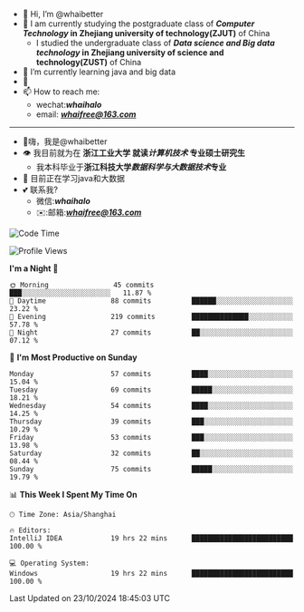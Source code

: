 - 👋 Hi, I’m @whaibetter
- 👀 I am currently studying the postgraduate class of ***Computer Technology* in Zhejiang university of technology(ZJUT)** of China
  -  I studied the undergraduate class of ***Data science and Big data technology* in Zhejiang university of science and technology(ZUST)** of China
- 🌱 I’m currently learning java and big data
- 💞️ 
- 📫 How to reach me: 
  - wechat:***whaihalo***
  - email: ***whaifree@163.com***
 ------------------------
- 👋嗨，我是@whaibetter
- 👁 我目前就为在 **浙江工业大学 就读*计算机技术* 专业硕士研究生**
  - 我本科毕业于**浙江科技大学*数据科学与大数据技术*专业**
- 🌴 目前正在学习java和大数据
- 💕 联系我?
  - 微信:***whaihalo***
  - ✉️:邮箱:***whaifree@163.com***

<!--START_SECTION:waka-->
![Code Time](http://img.shields.io/badge/Code%20Time-555%20hrs%2047%20mins-blue)

![Profile Views](http://img.shields.io/badge/Profile%20Views-0-blue)

**I'm a Night 🦉** 

```text
🌞 Morning                45 commits          ███░░░░░░░░░░░░░░░░░░░░░░   11.87 % 
🌆 Daytime                88 commits          ██████░░░░░░░░░░░░░░░░░░░   23.22 % 
🌃 Evening                219 commits         ██████████████░░░░░░░░░░░   57.78 % 
🌙 Night                  27 commits          ██░░░░░░░░░░░░░░░░░░░░░░░   07.12 % 
```
📅 **I'm Most Productive on Sunday** 

```text
Monday                   57 commits          ████░░░░░░░░░░░░░░░░░░░░░   15.04 % 
Tuesday                  69 commits          █████░░░░░░░░░░░░░░░░░░░░   18.21 % 
Wednesday                54 commits          ████░░░░░░░░░░░░░░░░░░░░░   14.25 % 
Thursday                 39 commits          ███░░░░░░░░░░░░░░░░░░░░░░   10.29 % 
Friday                   53 commits          ███░░░░░░░░░░░░░░░░░░░░░░   13.98 % 
Saturday                 32 commits          ██░░░░░░░░░░░░░░░░░░░░░░░   08.44 % 
Sunday                   75 commits          █████░░░░░░░░░░░░░░░░░░░░   19.79 % 
```


📊 **This Week I Spent My Time On** 

```text
🕑︎ Time Zone: Asia/Shanghai

🔥 Editors: 
IntelliJ IDEA            19 hrs 22 mins      █████████████████████████   100.00 % 

💻 Operating System: 
Windows                  19 hrs 22 mins      █████████████████████████   100.00 % 
```


 Last Updated on 23/10/2024 18:45:03 UTC
<!--END_SECTION:waka-->
